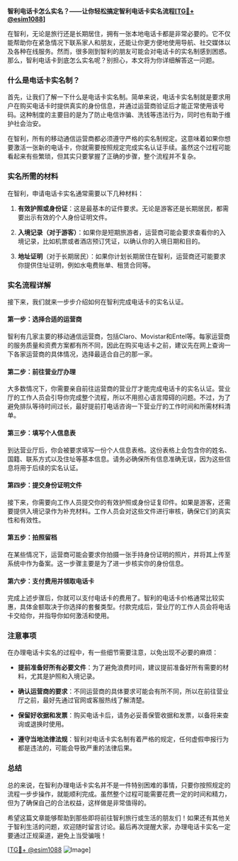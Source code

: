 **智利电话卡怎么实名？——让你轻松搞定智利电话卡实名流程[[TG💪+ @esim1088](https://t.me/s/esim1088)]**

在智利，无论是旅行还是长期居住，拥有一张本地电话卡都是非常必要的。它不仅能帮助你在紧急情况下联系家人和朋友，还能让你更方便地使用导航、社交媒体以及各种在线服务。然而，很多刚到智利的朋友可能会对电话卡的实名制感到困惑。那么，智利电话卡到底怎么实名呢？别担心，本文将为你详细解答这一问题。

### 什么是电话卡实名制？

首先，让我们了解一下什么是电话卡实名制。简单来说，电话卡实名制就是要求用户在购买电话卡时提供真实的身份信息，并通过运营商验证后才能正常使用该号码。这种制度的主要目的是为了防止电信诈骗、洗钱等违法行为，同时也有助于维护社会治安。

在智利，所有的移动通信运营商都必须遵守严格的实名制规定。这意味着如果你想要激活一张新的电话卡，你就需要按照规定完成实名认证手续。虽然这个过程可能看起来有些繁琐，但其实只要掌握了正确的步骤，整个流程并不复杂。

### 实名所需的材料

在智利，申请电话卡实名通常需要以下几种材料：

1. **有效护照或身份证**：这是最基本的证件要求。无论是游客还是长期居民，都需要出示有效的个人身份证明文件。
   
2. **入境记录（对于游客）**：如果你是短期旅游者，运营商可能会要求查看你的入境记录，比如机票或者酒店预订凭证，以确认你的入境日期和目的。

3. **地址证明**（对于长期居民）：如果你计划长期居住在智利，运营商还可能要求你提供住址证明，例如水电费账单、租赁合同等。

### 实名流程详解

接下来，我们就来一步步介绍如何在智利完成电话卡的实名认证。

#### 第一步：选择合适的运营商

智利有几家主要的移动通信运营商，包括Claro、Movistar和Entel等。每家运营商的服务质量和资费方案都有所不同，因此在购买电话卡之前，建议先在网上查询一下各家运营商的具体情况，选择最适合自己的那一家。

#### 第二步：前往营业厅办理

大多数情况下，你需要亲自前往运营商的营业厅才能完成电话卡的实名认证。营业厅的工作人员会引导你完成整个流程，所以不用担心语言障碍的问题。不过，为了避免排队等待时间过长，最好提前打电话咨询一下营业厅的工作时间和所需材料清单。

#### 第三步：填写个人信息表

到达营业厅后，你会被要求填写一份个人信息表格。这份表格上会包含你的姓名、国籍、联系方式以及住址等基本信息。请务必确保所有信息准确无误，因为这些信息将用于后续的实名认证。

#### 第四步：提交身份证明文件

接下来，你需要向工作人员提交你的有效护照或身份证复印件。如果是游客，还需要提供入境记录作为补充材料。工作人员会对这些文件进行审核，确保它们的真实性和有效性。

#### 第五步：拍照留档

在某些情况下，运营商可能会要求你拍摄一张手持身份证明的照片，并将其上传至系统中作为备案。这一步骤主要是为了进一步核实你的身份信息。

#### 第六步：支付费用并领取电话卡

完成上述步骤后，你就可以支付电话卡的费用了。智利的电话卡价格通常比较实惠，具体金额取决于你选择的套餐类型。付款完成后，营业厅的工作人员会将电话卡交给你，并指导你如何激活和使用。

### 注意事项

在办理电话卡实名的过程中，有一些细节需要注意，以免出现不必要的麻烦：

- **提前准备好所有必要文件**：为了避免浪费时间，建议提前准备好所有需要的材料，尤其是护照和入境记录。
  
- **确认运营商的要求**：不同运营商的具体要求可能会有所不同，所以在前往营业厅之前，最好先通过官网或客服热线了解清楚。

- **保留好收据和发票**：购买电话卡后，请务必妥善保管收据和发票，以备将来查询或退换时使用。

- **遵守当地法律法规**：智利对电话卡实名制有着严格的规定，任何虚假申报行为都是违法的，可能会导致严重的法律后果。

### 总结

总的来说，在智利办理电话卡实名并不是一件特别困难的事情，只要你按照规定的流程一步步操作，就能顺利完成。虽然整个过程可能需要花费一定的时间和精力，但为了确保自己的合法权益，这样做是非常值得的。

希望这篇文章能够帮助到那些即将前往智利旅行或生活的朋友们！如果还有其他关于智利生活的问题，欢迎随时留言讨论。最后再次提醒大家，办理电话卡实名一定要通过正规渠道，避免上当受骗哦！

[[TG💪+ @esim1088](https://t.me/s/esim1088) ![Image](https://i.postimg.cc/4NQfJmqS/Snipaste-2025-05-13-00-14-12.png)]